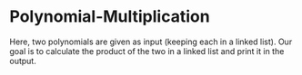 # Polynomial-Multiplication
Here, two polynomials are given as input (keeping each in a linked list). Our goal is to calculate the product of the two in a linked list and print it in the output.
